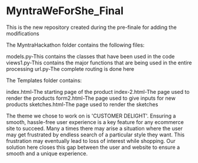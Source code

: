 # MyntraWeForShe_Final
This is the new repository created during the pre-finale for adding the modifications


The MyntraHackathon folder contains the following files:

models.py-This contains the classes that have been used in the code
views1.py-This contains the major functions that are being used in the entire processing
url.py-The complete routing is done here


The Templates folder contains:

index.html-The starting page of the product
index-2.html-The page used to render the products
form2.html-The page used to give inputs for new products
sketches.html-The page used to render the sketches

The theme we chose to work on is 'CUSTOMER DELIGHT'.
Ensuring a smooth, hassle-free user experience is a key feature for any ecommerce site to succeed. Many a times there may arise a situation where the user may get frustrated by endless search of a particular style they want. This frustration may eventually lead to loss of interest while shopping. Our solution here closes this gap between the user and website to ensure a smooth and a unique experience.


